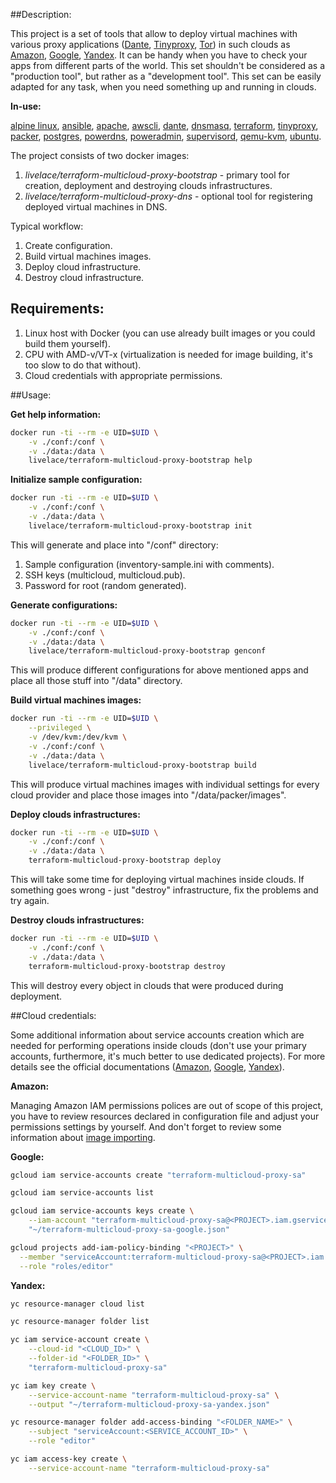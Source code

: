 ##Description:

This project is a set of tools that allow to deploy virtual machines with various proxy applications 
([Dante](https://www.inet.no/dante/), [Tinyproxy](https://github.com/tinyproxy/tinyproxy), [Tor](https://www.torproject.org/)) in such clouds as [Amazon](https://aws.amazon.com/), [Google](https://cloud.google.com/), [Yandex](https://cloud.yandex.com/). It can be handy when you have to check your apps from different parts of the world. This set shouldn't be considered as a "production tool", but rather as a "development tool". This set can be easily adapted for any task, when you need something up and running in clouds.

**In-use:**

[alpine linux](https://alpinelinux.org/), [ansible](https://www.ansible.com/), [apache](https://httpd.apache.org/), [awscli](https://github.com/aws/aws-cli), [dante](https://www.inet.no/dante/), [dnsmasq](http://www.thekelleys.org.uk/dnsmasq/doc.html), [terraform](https://www.terraform.io/), [tinyproxy](https://github.com/tinyproxy/tinyproxy), [packer](https://packer.io/), [postgres](https://www.postgresql.org/), [powerdns](https://www.powerdns.com/), [poweradmin](https://www.poweradmin.org/), [supervisord](http://supervisord.org/), [qemu-kvm](https://www.qemu.org/), [ubuntu](https://ubuntu.com/).

The project consists of two docker images:

1. *livelace/terraform-multicloud-proxy-bootstrap* - primary tool for creation, deployment and destroying clouds infrastructures.
2. *livelace/terraform-multicloud-proxy-dns* - optional tool for registering deployed virtual machines in DNS. 

Typical workflow:

1. Create configuration.
2. Build virtual machines images.
3. Deploy cloud infrastructure.
4. Destroy cloud infrastructure.

## Requirements:

1. Linux host with Docker (you can use already built images or you could build them yourself). 
2. CPU with AMD-v/VT-x (virtualization is needed for image building, it's too slow to do that without).
3. Cloud credentials with appropriate permissions.

##Usage:


**Get help information:**

```bash
docker run -ti --rm -e UID=$UID \
    -v ./conf:/conf \
    -v ./data:/data \
    livelace/terraform-multicloud-proxy-bootstrap help
```

**Initialize sample configuration:**

```bash
docker run -ti --rm -e UID=$UID \
    -v ./conf:/conf \
    -v ./data:/data \
    livelace/terraform-multicloud-proxy-bootstrap init
```

This will generate and place into "/conf" directory:

1. Sample configuration (inventory-sample.ini with comments).
2. SSH keys (multicloud, multicloud.pub).
3. Password for root (random generated).

**Generate configurations:**

```bash
docker run -ti --rm -e UID=$UID \
    -v ./conf:/conf \
    -v ./data:/data \
    livelace/terraform-multicloud-proxy-bootstrap genconf
```

This will produce different configurations for above mentioned apps and place all those stuff into "/data" directory.

**Build virtual machines images:**

```bash
docker run -ti --rm -e UID=$UID \
    --privileged \
    -v /dev/kvm:/dev/kvm \
    -v ./conf:/conf \
    -v ./data:/data \
    livelace/terraform-multicloud-proxy-bootstrap build
```

This will produce virtual machines images with individual settings for every cloud provider and place those images into "/data/packer/images". 

**Deploy clouds infrastructures:**

```bash
docker run -ti --rm -e UID=$UID \
    -v ./conf:/conf \
    -v ./data:/data \
    terraform-multicloud-proxy-bootstrap deploy
```

This will take some time for deploying virtual machines inside clouds. If something goes wrong - just "destroy" infrastructure, fix the problems and try again. 

**Destroy clouds infrastructures:**

```bash
docker run -ti --rm -e UID=$UID \
    -v ./conf:/conf \
    -v ./data:/data \
    terraform-multicloud-proxy-bootstrap destroy
```

This will destroy every object in clouds that were produced during deployment.


##Cloud credentials:

Some additional information about service accounts creation which are needed for performing operations inside clouds (don't use your primary accounts, furthermore, it's much better to use dedicated projects). For more details see the official documentations ([Amazon](https://aws.amazon.com/cli/), [Google](https://cloud.google.com/sdk), [Yandex](https://cloud.yandex.com/docs/cli/)).

**Amazon:**
 
Managing Amazon IAM permissions polices are out of scope of this project, you have to review resources declared in configuration file and adjust your permissions settings by yourself. And don't forget to review some information about [image importing](https://docs.aws.amazon.com/vm-import/latest/userguide/vmimport-image-import.html).

**Google:**

```bash
gcloud iam service-accounts create "terraform-multicloud-proxy-sa"

gcloud iam service-accounts list

gcloud iam service-accounts keys create \
    --iam-account "terraform-multicloud-proxy-sa@<PROJECT>.iam.gserviceaccount.com" \
    "~/terraform-multicloud-proxy-sa-google.json" 

gcloud projects add-iam-policy-binding "<PROJECT>" \
  --member "serviceAccount:terraform-multicloud-proxy-sa@<PROJECT>.iam.gserviceaccount.com" \
  --role "roles/editor"
```

**Yandex:**

```bash
yc resource-manager cloud list

yc resource-manager folder list

yc iam service-account create \
    --cloud-id "<CLOUD_ID>" \
    --folder-id "<FOLDER_ID>" \
    "terraform-multicloud-proxy-sa" 

yc iam key create \
    --service-account-name "terraform-multicloud-proxy-sa" \
    --output "~/terraform-multicloud-proxy-sa-yandex.json"

yc resource-manager folder add-access-binding "<FOLDER_NAME>" \
    --subject "serviceAccount:<SERVICE_ACCOUNT_ID>" \
    --role "editor" 

yc iam access-key create \
    --service-account-name "terraform-multicloud-proxy-sa"
```

